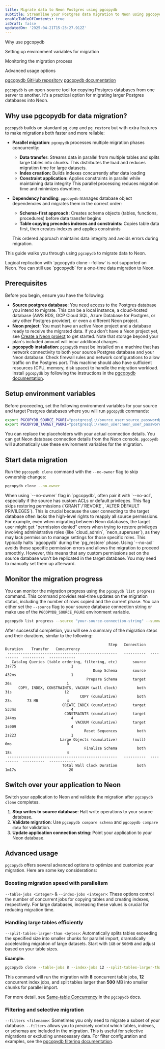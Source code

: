 ```yaml
---
title: Migrate data to Neon Postgres using pgcopydb
subtitle: Streamline your Postgres data migration to Neon using pgcopydb
enableTableOfContents: true
isDraft: false
updatedOn: '2025-04-21T15:23:27.912Z'
---
```


<InfoBlock>
<DocsList title="What you will learn">
  <p>Why use pgcopydb</p>
  <p>Setting up environment variables for migration</p>
  <p>Monitoring the migration process</p>
  <p>Advanced usage options</p>
</DocsList>

<DocsList title="Repo" theme="repo">
  <a href="https://github.com/dimitri/pgcopydb">pgcopydb GitHub repository</a>
</DocsList>

<DocsList title="Related docs" theme="docs">
  <a href="https://pgcopydb.readthedocs.io/">pgcopydb documentation</a>
</DocsList>

</InfoBlock>

`pgcopydb` is an open-source tool for copying Postgres databases from one server to another. It's a practical option for migrating larger Postgres databases into Neon.

## Why use pgcopydb for data migration?

`pgcopydb` builds on standard `pg_dump` and `pg_restore` but with extra features to make migrations both faster and more reliable:

- **Parallel migration**: `pgcopydb` processes multiple migration phases concurrently:
  - **Data transfer:** Streams data in parallel from multiple tables and splits large tables into chunks. This distributes the load and reduces migration time for large datasets.
  - **Index creation:** Builds indexes concurrently after data loading
  - **Constraint application:** Applies constraints in parallel while maintaining data integrity
    This parallel processing reduces migration time and minimizes downtime.

- **Dependency handling**: `pgcopydb` manages database object dependencies and migrates them in the correct order:
  - **Schema-first approach:** Creates schema objects (tables, functions, procedures) before data transfer begins
  - **Table copying precedes indexes and constraints:** Copies table data first, then creates indexes and applies constraints

  This ordered approach maintains data integrity and avoids errors during migration.

This guide walks you through using `pgcopydb` to migrate data to Neon.

<Admonition type="note">
Logical replication with `pgcopydb clone --follow` is not supported on Neon. You can still use `pgcopydb` for a one-time data migration to Neon.
</Admonition>

## Prerequisites

Before you begin, ensure you have the following:

- **Source postgres database**: You need access to the Postgres database you intend to migrate. This can be a local instance, a cloud-hosted database (AWS RDS, GCP Cloud SQL, Azure Database for Postgres, or any other Postgres provider), or even a different Neon project.
- **Neon project**: You must have an active Neon project and a database ready to receive the migrated data. If you don't have a Neon project yet, see [Create a Neon project](/docs/manage/projects#create-a-project) to get started. Note that storage beyond your plan's included amount will incur additional charges.
- **pgcopydb installation**: `pgcopydb` must be installed on a machine that has network connectivity to both your source Postgres database and your Neon database. Check firewall rules and network configurations to allow traffic on the Postgres port. This machine should also have sufficient resources (CPU, memory, disk space) to handle the migration workload. Install `pgcopydb` by following the instructions in the [pgcopydb documentation](https://pgcopydb.readthedocs.io/en/latest/install.html).

<Steps>

## Setup environment variables

Before proceeding, set the following environment variables for your source and target Postgres databases where you will run `pgcopydb` commands:

```bash
export PGCOPYDB_SOURCE_PGURI="postgresql://source_user:source_password@source_host:source_port/source_db"
export PGCOPYDB_TARGET_PGURI="postgresql://neon_user:neon_user_password@xxxx.neon.tech/neondb?sslmode=require"
```

You can replace the placeholders with your actual connection details. You can get Neon database connection details from the Neon console. `pgcopydb` will automatically use these environment variables for the migration.

## Start data migration

Run the `pgcopydb clone` command with the `--no-owner` flag to skip ownership changes:

```bash
pgcopydb clone --no-owner
```

<Admonition type="tip">
When using `--no-owner` flag in `pgcopydb`, often pair it with `--no-acl`, especially if the source has custom ACLs or default privileges. This flag skips restoring permissions (`GRANT`/`REVOKE`, `ALTER DEFAULT PRIVILEGES`). This is crucial because the user connecting to the target database often lacks the high-level rights to reapply all source permissions. For example, even when migrating between Neon databases, the target user might get "permission denied" errors when trying to restore privileges involving administrative roles (like `cloud_admin`, `neon_superuser`), as they may lack permission to manage settings for those specific roles. This typically halts `pgcopydb` during the `pg_restore` phase. Using `--no-acl` avoids these specific permission errors and allows the migration to proceed smoothly. However, this means that any custom permissions set on the source database won't be replicated in the target database. You may need to manually set them up afterward.
</Admonition>

## Monitor the migration progress

You can monitor the migration progress using the `pgcopydb list progress` command. This command provides real-time updates on the migration status, including the number of rows copied and the current phase. You can either set the `--source` flag to your source database connection string or make use of the `PGCOPYDB_SOURCE_PGURI` environment variable.

```bash
pgcopydb list progress --source "your-source-connection-string" --summary
```

After successful completion, you will see a summary of the migration steps and their durations, similar to the following:

```text
                                               Step   Connection    Duration    Transfer   Concurrency
 --------------------------------------------------   ----------  ----------  ----------  ------------
   Catalog Queries (table ordering, filtering, etc)       source       3s775                         1
                                        Dump Schema       source       432ms                         1
                                     Prepare Schema       target         26s                         1
      COPY, INDEX, CONSTRAINTS, VACUUM (wall clock)         both         31s                        12
                                  COPY (cumulative)         both         23s       73 MB             4
                          CREATE INDEX (cumulative)       target       533ms                         4
                           CONSTRAINTS (cumulative)       target       244ms                         4
                                VACUUM (cumulative)       target       3s009                         4
                                    Reset Sequences         both       2s223                         1
                         Large Objects (cumulative)       (null)         0ms                         0
                                    Finalize Schema         both         18s                         4
 --------------------------------------------------   ----------  ----------  ----------  ------------
                          Total Wall Clock Duration         both       1m17s                        20
```

## Switch over your application to Neon

Switch your application to Neon and validate the migration after `pgcopydb clone` completes.

1.  **Stop writes to source database**: Halt write operations to your source database.
2.  **Validate migration**: Use `pgcopydb compare schema` and `pgcopydb compare data` for validation.
3.  **Update application connection string**: Point your application to your Neon database.

</Steps>

## Advanced usage

`pgcopydb` offers several advanced options to optimize and customize your migration. Here are some key considerations:

### Boosting migration speed with parallelism

`--table-jobs <integer>` & `--index-jobs <integer>`: These options control the number of concurrent jobs for copying tables and creating indexes, respectively. For large databases, increasing these values is crucial for reducing migration time.

### Handling large tables efficiently

`--split-tables-larger-than <bytes>`: Automatically splits tables exceeding the specified size into smaller chunks for parallel import, dramatically accelerating migration of large datasets. Start with `1GB` or `500MB` and adjust based on your table sizes.

**Example:**

```bash
pgcopydb clone --table-jobs 8 --index-jobs 12 --split-tables-larger-than 500MB
```

This command will run the migration with **8** concurrent table jobs, **12** concurrent index jobs, and split tables larger than **500** MB into smaller chunks for parallel import.

For more detail, see [Same-table Concurrency](https://pgcopydb.readthedocs.io/en/latest/concurrency.html#same-table-concurrency) in the `pgcopydb` docs.

### Filtering and selective migration

`--filters <filename>`: Sometimes you only need to migrate a subset of your database. `--filters` allows you to precisely control which tables, indexes, or schemas are included in the migration. This is useful for selective migrations or excluding unnecessary data. For filter configuration and examples, see the [pgcopydb filtering documentation](https://pgcopydb.readthedocs.io/en/latest/ref/pgcopydb_config.html#filtering).

<NeedHelp/>
